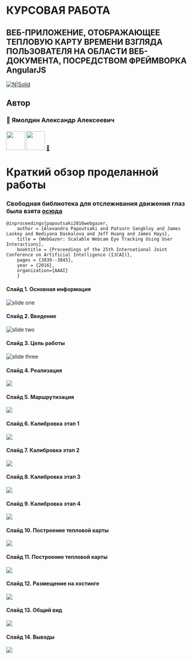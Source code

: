 # КУРСОВАЯ РАБОТА

## ВЕБ-ПРИЛОЖЕНИЕ, ОТОБРАЖАЮЩЕЕ ТЕПЛОВУЮ КАРТУ ВРЕМЕНИ ВЗГЛЯДА ПОЛЬЗОВАТЕЛЯ НА ОБЛАСТИ ВЕБ-ДОКУМЕНТА, ПОСРЕДСТВОМ ФРЕЙМВОРКА AngularJS

[![N|Solid](./media/README/KFU.PNG)](https://kpfu.ru/physics)

## Автор

### :boy: Ямолдин Александр Алексеевич
#### [<img src="./media/README/telegram.png" width="50" height="50">](https://t.me/AAYamoldin)   [<img src="./media/README/hh.png" width="50" height="50">](https://kazan.hh.ru/resume/6b8efacbff077b7cc40039ed1f316d54674934)    [:email:](aayamoldin@gmail.com)

# Краткий обзор проделанной работы
### Свободная библиотека для отслеживания движения глаз была взята [осюда](https://webgazer.cs.brown.edu/)
```
@inproceedings{papoutsaki2016webgazer,
    author = {Alexandra Papoutsaki and Patsorn Sangkloy and James Laskey and Nediyana Daskalova and Jeff Huang and James Hays},
    title = {WebGazer: Scalable Webcam Eye Tracking Using User Interactions},
    booktitle = {Proceedings of the 25th International Joint Conference on Artificial Intelligence (IJCAI)},
    pages = {3839--3845},
    year = {2016},
    organization={AAAI}
    }
```
#### Слайд 1. Основная информация
![slide one](./media/README/slide1.PNG)
#### Слайд 2. Введение
![slide two](./media/README/slide2.PNG)
#### Слайд 3. Цель работы
![slide three](./media/README/slide3.PNG)
#### Слайд 4. Реализация
![](media/README/slide4.PNG)
#### Слайд 5. Маршрутизация
![](media/README/slide5.PNG)
#### Слайд 6. Калибровка этап 1
![](media/README/slide6.PNG)
#### Слайд 7. Калибровка этап 2
![](media/README/slide7.PNG)
#### Слайд 8. Калибровка этап 3
![](media/README/slide8.PNG)
#### Слайд 9. Калибровка этап 4
![](media/README/slide9.PNG)
#### Слайд 10. Построение тепловой карты
![](media/README/slide10.PNG)
#### Слайд 11. Построение тепловой карты
![](media/README/slide11.PNG)
#### Слайд 12. Размещение на хостинге
![](media/README/slide12.PNG)
#### Слайд 13. Общий вид
![](media/README/slide13.PNG)
#### Слайд 14. Выводы
![](media/README/slide14.PNG)



